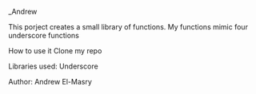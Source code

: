 _Andrew

This porject creates a small library of functions. My functions mimic four underscore functions

How to use it
Clone my repo

Libraries used:
Underscore

Author: Andrew El-Masry
